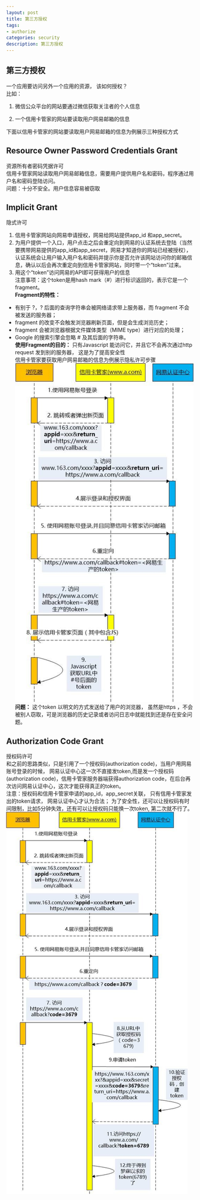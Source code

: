 ```yaml
---
layout: post
title: 第三方授权
tags:
- authorize
categories: security
description: 第三方授权
---
```

## 第三方授权
一个应用要访问另外一个应用的资源， 该如何授权？  
比如：  
1. 微信公众平台的网站要通过微信获取关注者的个人信息   
2. 一个信用卡管家的网站要读取用户网易邮箱的信息  

      <!-- more -->
      
下面以信用卡管家的网站要读取用户网易邮箱的信息为例展示三种授权方式

## Resource Owner Password Credentials Grant  
资源所有者密码凭据许可  
信用卡管家网站读取用户网易邮箱信息，需要用户提供用户名和密码，程序通过用户名和密码登陆访问。  
问题：十分不安全。用户信息容易被窃取  
## Implicit Grant  
隐式许可  
1. 信用卡管家网站向网易申请授权，网易给网站提供app_id 和app_secret。  
2. 为用户提供一个入口，用户点击之后会重定向到网易的认证系统去登陆（当然要携带网易提供的app_id和app_secret，网易才知道你的网站已经被授权），认证系统会让用户输入用户名和密码并提示你是否允许该网站访问你的邮箱信息，确认以后会再次重定向到信用卡管家网站，同时带一个“token”过来。  
3. 用这个“token”访问网易的API即可获得用户的信息  
注意事项：这个token是用hash mark（#）进行标识返回的，表示它是一个fragment。  
**Fragment的特性：** 
- 有别于 ?，? 后面的查询字符串会被网络请求带上服务器，而 fragment 不会被发送的服务器；  
- fragment 的改变不会触发浏览器刷新页面，但是会生成浏览历史；  
- fragment 会被浏览器根据文件媒体类型（MIME type）进行对应的处理；
- Google 的搜索引擎会忽略 # 及其后面的字符串。  
**使用Fragment的目的：** 只有Javascript 能访问它，并且它不会再次通过http request 发到别的服务器， 这是为了提高安全性  
信用卡管家要获取用户网易邮箱的信息为例展示隐私许可步骤    
![隐式许可](\assets\img\authorize_1.jpg)  
**问题：** 这个token 以明文的方式发送给了用户的浏览器， 虽然是https ，不会被别人窃取，可是浏览器的历史记录或者访问日志中就能找到还是存在安全问题。
## Authorization Code Grant  
授权码许可  
和之前的思路类似，只是引用了一个授权码(authorization code)，当用户用网易账号登录的时候， 网易认证中心这一次不直接发token,而是发一个授权码(authorization code)，信用卡管家服务器端获得authorization code，在后台再次访问网易认证中心，这次才能获得真正的token。  
注意：授权码和信用卡管家申请的app_id，app_secret关联， 只有信用卡管家发出的token请求， 网易认证中心才认为合法； 为了安全性，还可以让授权码有时间限制，比如5分钟失效，还有可以让授权码只能换一次token, 第二次就不行了。  
![授权码许可](\assets\img\authorize_2.jpg)  



